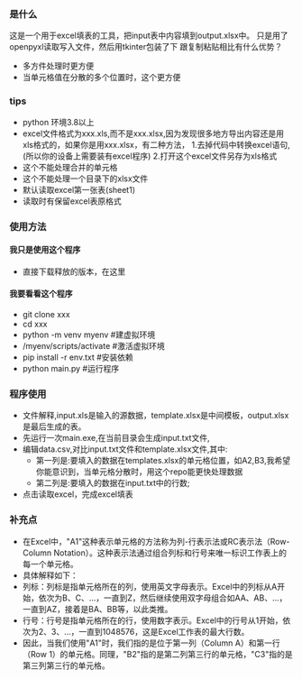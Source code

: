 ### 是什么
这是一个用于excel填表的工具，把input表中内容填到output.xlsx中。
只是用了openpyxl读取写入文件，然后用tkinter包装了下
跟复制粘贴相比有什么优势？
- 多方件处理时更方便
- 当单元格值在分散的多个位置时，这个更方便
### tips
- python 环境3.8以上
- excel文件格式为xxx.xls,而不是xxx.xlsx,因为发现很多地方导出内容还是用xls格式的，如果你是用xxx.xlsx，有二种方法，
    1.去掉代码中转换excel语句,(所以你的设备上需要装有excel程序) 
    2.打开这个excel文件另存为xls格式
- 这个不能处理合并的单元格
- 这个不能处理一个目录下的xlsx文件
- 默认读取excel第一张表(sheet1)
- 读取时有保留excel表原格式
### 使用方法
#### 我只是使用这个程序
- 直接下载释放的版本，在这里
#### 我要看看这个程序
- git clone xxx
- cd xxx
- python -m venv myenv #建虚拟环境
- /myenv/scripts/activate #激活虚拟环境
- pip install -r env.txt #安装依赖
- python main.py #运行程序
### 程序使用
- 文件解释,input.xls是输入的源数据，template.xlsx是中间模板，output.xlsx是最后生成的表。
- 先运行一次main.exe,在当前目录会生成input.txt文件,
- 编辑data.csv,对比input.txt文件和template.xlsx文件,其中:
    - 第一列是:要填入的数据在templates.xlsx的单元格位置，如A2,B3,我希望你能意识到，当单元格分散时，用这个repo能更快处理数据
    - 第二列是:要填入的数据在input.txt中的行数;
- 点击读取excel，完成excel填表

### 补充点
- 在Excel中，"A1"这种表示单元格的方法称为列-行表示法或RC表示法（Row-Column Notation）。这种表示法通过组合列标和行号来唯一标识工作表上的每一个单元格。
- 具体解释如下：
- 列标：列标是指单元格所在的列，使用英文字母表示。Excel中的列标从A开始，依次为B、C、...，一直到Z，然后继续使用双字母组合如AA、AB、...，一直到AZ，接着是BA、BB等，以此类推。
- 行号：行号是指单元格所在的行，使用数字表示。Excel中的行号从1开始，依次为2、3、...，一直到1048576，这是Excel工作表的最大行数。
- 因此，当我们使用"A1"时，我们指的是位于第一列（Column A）和第一行（Row 1）的单元格。同理，"B2"指的是第二列第三行的单元格，"C3"指的是第三列第三行的单元格。



